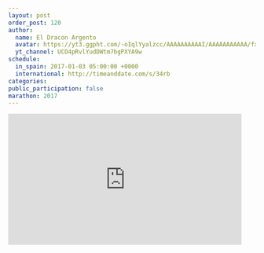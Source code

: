 ```yaml
---
layout: post
order_post: 120
author:
  name: El Dracon Argento
  avatar: https://yt3.ggpht.com/-oIqlYyalzcc/AAAAAAAAAAI/AAAAAAAAAAA/fxHymoPfAFQ/s88-c-k-no-mo-rj-c0xffffff/photo.jpg
  yt_channel: UCO4pRvlYudDWtm7bgPXYA9w
schedule:
  in_spain: 2017-01-03 05:00:00 +0000
  international: http://timeanddate.com/s/34rb
categories:
public_participation: false
marathon: 2017
---
```

<iframe width="475" height="267" src="https://www.youtube.com/embed/Nv658MCjzco" frameborder="0" allowfullscreen></iframe>
